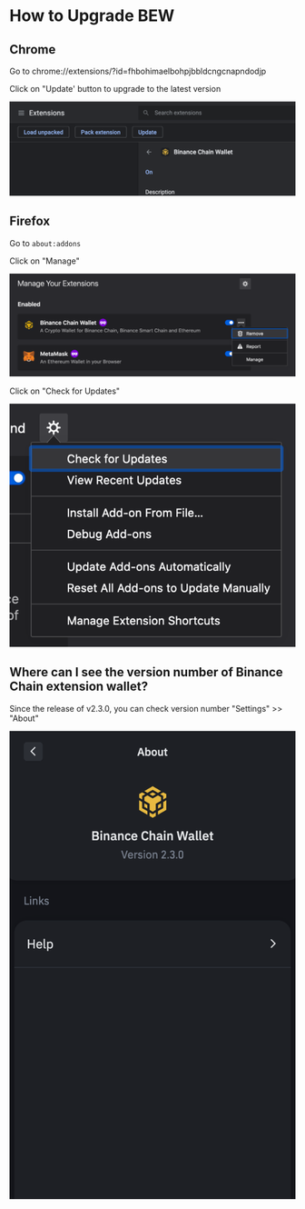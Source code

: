 # How to Upgrade BEW

## Chrome 

Go to chrome://extensions/?id=fhbohimaelbohpjbbldcngcnapndodjp 

Click on "Update' button to upgrade to the latest version

![](../.gitbook/assets/image%20%2852%29.png)

## Firefox

Go to `about:addons`

Click on "Manage"

![](../.gitbook/assets/image%20%2850%29.png)

Click on "Check for Updates"

![](../.gitbook/assets/image%20%2851%29.png)

## Where can I see the version number of Binance Chain extension wallet?

Since the release of v2.3.0, you can check version number "Settings" &gt;&gt; "About"

![](../.gitbook/assets/image%20%2861%29.png)

